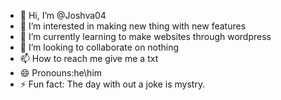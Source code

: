 - 👋 Hi, I’m @Joshva04
- 👀 I’m interested in making new thing with new features
- 🌱 I’m currently learning to make websites through wordpress
- 💞️ I’m looking to collaborate on nothing 
- 📫 How to reach me give me a txt 
- 😄 Pronouns:he\him
- ⚡ Fun fact: The day with out a joke is mystry.

<!---
Joshva04/Joshva04 is a ✨ special ✨ repository because its `README.md` (this file) appears on your GitHub profile.
You can click the Preview link to take a look at your changes.
--->
